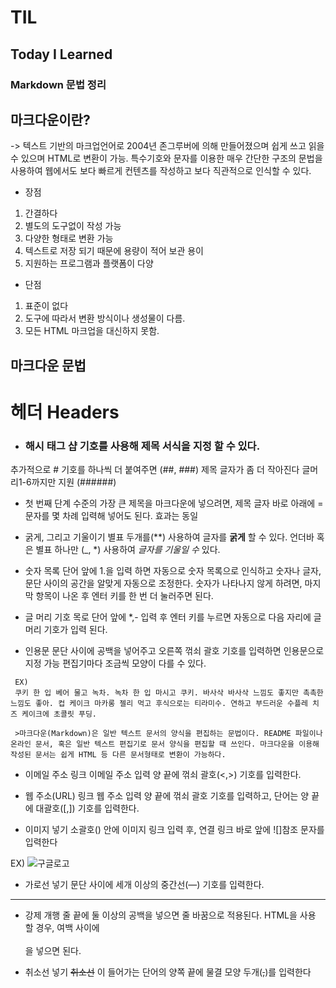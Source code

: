 # TIL
## Today I Learned 
 
 ### Markdown 문법 정리
 
 ## 마크다운이란?
 -> 텍스트 기반의 마크업언어로 2004년 존그루버에 의해 만들어졌으며 쉽게 쓰고 읽을 수 있으며 HTML로 변환이 가능. 특수기호와 문자를 이용한 매우 간단한 구조의 문법을 사용하여 웹에서도 보다 빠르게 컨텐츠를 작성하고 보다 직관적으로 인식할 수 있다. 
 
  - 장점
  1. 간결하다
  2. 별도의 도구없이 작성 가능
  3. 다양한 형태로 변환 가능
  4. 텍스트로 저장 되기 때문에 용량이 적어 보관 용이
  5. 지원하는 프로그램과 플랫폼이 다양
 
- 단점
 1. 표준이 없다
 2. 도구에 따라서 변환 방식이나 생성물이 다름.
 3. 모든 HTML 마크업을 대신하지 못함.
 
 ## 마크다운 문법
 
 # 헤더 Headers
-  ### 해시 태그 샵 기호를 사용해 제목 서식을 지정 할 수 있다.
 추가적으로 # 기호를 하나씩 더 붙여주면 (##, ###) 제목 글자가 좀 더 작아진다 
 글머리1-6까지만 지원 (######)
 

- 첫 번째 단계 수준의 가장 큰 제목을 마크다운에 넣으려면, 제목 글자 바로 아래에 = 문자를 몇 차례 입력해 넣어도 된다. 효과는 동일



 - 굵게, 그리고 기울이기
 별표 두개를(**) 사용하여 글자를 **굵게** 할 수 있다.
 언더바 혹은 별표 하나만 (_, *) 사용하여 _글자를_ *기울일 수* 있다.
 
 
 - 숫자 목록
 단어 앞에 1.을 입력 하면 자동으로 숫자 목록으로 인식하고 숫자나 글자, 문단 사이의 공간을 알맞게 자동으로 조정한다.
 숫자가 나타나지 않게 하려면, 마지막 항목이 나온 후 엔터 키를 한 번 더 눌러주면 된다.
 

-  글 머리 기호 목로
단어 앞에 *,- 입력 후 엔터 키를 누르면 자동으로 다음 자리에 글 머리 기호가 입력 된다.
 

 
 - 인용문
문단 사이에 공백을 넣어주고 오른쪽 꺾쇠 괄호 기호를 입력하면 인용문으로 지정 가능
 편집기마다 조금씩 모양이 다를 수 있다.
 

``````````````````````````````````````````````
 EX)
 쿠키 한 입 베어 물고 녹차. 녹차 한 입 마시고 쿠키. 바사삭 바사삭 느낌도 좋지만 촉촉한 느낌도 좋아. 컵 케이크 마카롱 젤리 먹고 후식으로는 티라미수. 연하고 부드러운 수플레 치즈 케이크에 초콜릿 푸딩.
         
 >마크다운(Markdown)은 일반 텍스트 문서의 양식을 편집하는 문법이다. README 파일이나 온라인 문서, 혹은 일반 텍스트 편집기로 문서 양식을 편집할 때 쓰인다. 마크다운을 이용해 작성된 문서는 쉽게 HTML 등 다른 문서형태로 변환이 가능하다.

``````````````````````````````````````````````


 
- 이메일 주소 링크
 이메일 주소 입력 양 끝에 꺾쇠 괄호(<,>) 기호를 입력한다.
 
 
 - 웹 주소(URL) 링크
 웹 주소 입력 양 끝에 꺾쇠 괄호 기호를 입력하고, 단어는 양 끝에 대괄호([,]) 기호를 입력한다.
 
 
 - 이미지 넣기
 소괄호() 안에 이미지 링크 입력 후, 연결 링크 바로 앞에 ![]참조 문자를 입력한다
 
 EX)
 ![구글로고](http://www.google.co.kr/images/srpr/logo11w.png)
 

- 가로선 넣기
 문단 사이에 세개 이상의 중간선(—) 기호를 입력한다.
 -------
 
 
 - 강제 개행
 줄 끝에 둘 이상의 공백을 넣으면 줄 바꿈으로 적용된다.
 HTML을 사용 할 경우, 여백 사이에 <br></br>을 넣으면 된다.  
 
 
 - 취소선 넣기
 ~~취소선~~ 이 들어가는 단어의 양쪽 끝에 물결 모양 두개(~~,~~)를 입력한다
 
  
 




